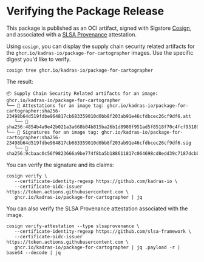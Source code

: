 # Verifying the Package Release

This package is published as an OCI artifact, signed with Sigstore [Cosign](https://docs.sigstore.dev/cosign/overview), and associated with a [SLSA Provenance](https://slsa.dev/provenance) attestation.

Using `cosign`, you can display the supply chain security related artifacts for the `ghcr.io/kadras-io/package-for-cartographer` images. Use the specific digest you'd like to verify.

```shell
cosign tree ghcr.io/kadras-io/package-for-cartographer
```

The result:

```shell
📦 Supply Chain Security Related artifacts for an image: ghcr.io/kadras-io/package-for-cartographer
└── 💾 Attestations for an image tag: ghcr.io/kadras-io/package-for-cartographer:sha256-23498b64d519fdbe964817cb683359010d0bb8f203ab91e46cfdbcec26cf9df6.att
   └── 🍒 sha256:4854b4a9e42b021a3a668b04b815ba26b1d8980f951ad5f8518f70c4fcf95189
└── 🔐 Signatures for an image tag: ghcr.io/kadras-io/package-for-cartographer:sha256-23498b64d519fdbe964817cb683359010d0bb8f203ab91e46cfdbcec26cf9df6.sig
   └── 🍒 sha256:9cbaac0c56f9823666a9be774f8ba5b188611817c064698cd8edd39c7187dcbb
```

You can verify the signature and its claims:

```shell
cosign verify \
   --certificate-identity-regexp https://github.com/kadras-io \
   --certificate-oidc-issuer https://token.actions.githubusercontent.com \
   ghcr.io/kadras-io/package-for-cartographer | jq
```

You can also verify the SLSA Provenance attestation associated with the image.

```shell
cosign verify-attestation --type slsaprovenance \
   --certificate-identity-regexp https://github.com/slsa-framework \
   --certificate-oidc-issuer https://token.actions.githubusercontent.com \
   ghcr.io/kadras-io/package-for-cartographer | jq .payload -r | base64 --decode | jq
```
